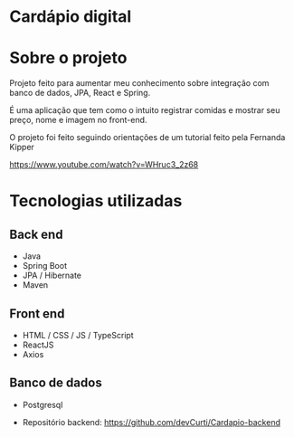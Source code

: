 # Cardápio digital

# Sobre o projeto

Projeto feito para aumentar meu conhecimento sobre integração com banco de dados, JPA, React e Spring. 

É uma aplicação que tem como o intuito registrar comidas e mostrar seu preço, nome e imagem no front-end.


O projeto foi feito seguindo orientações de um tutorial feito pela Fernanda Kipper 

https://www.youtube.com/watch?v=WHruc3_2z68


# Tecnologias utilizadas
## Back end
- Java
- Spring Boot
- JPA / Hibernate
- Maven
## Front end
- HTML / CSS / JS / TypeScript
- ReactJS
- Axios

## Banco de dados
- Postgresql

- Repositório backend: https://github.com/devCurti/Cardapio-backend
